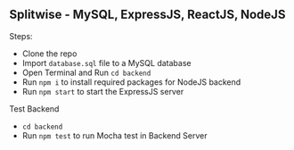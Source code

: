 ## Splitwise - MySQL, ExpressJS, ReactJS, NodeJS

Steps:
 - Clone the repo
 - Import `database.sql` file to a MySQL database
 - Open Terminal and Run `cd backend`
 - Run `npm i` to install required packages for NodeJS backend
 - Run `npm start` to start the ExpressJS server 

Test Backend
 - `cd backend`
 - Run `npm test` to run Mocha test in Backend Server
